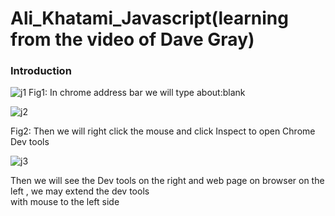 # Ali_Khatami_Javascript(learning from the video of Dave Gray)

### Introduction

![j1](https://github.com/C191068/Ali_Khatami_JS/assets/89090776/a5949854-9e4a-4045-8df2-a91144b9d98a)
Fig1: In chrome address bar we will type about:blank <br>

![j2](https://github.com/C191068/Ali_Khatami_JS/assets/89090776/2594a3f7-ed9a-44ae-9299-47c0c4bf9ff5)

Fig2: Then we will right click the mouse and click Inspect to open Chrome Dev tools <br>

![j3](https://github.com/C191068/Ali_Khatami_JS/assets/89090776/937f038b-dc11-47dc-9679-ea7c3943c67d)

Then we will see the Dev tools on the right and web page on browser  on the left , we may extend the dev tools <br>
with mouse to the left side <br>

